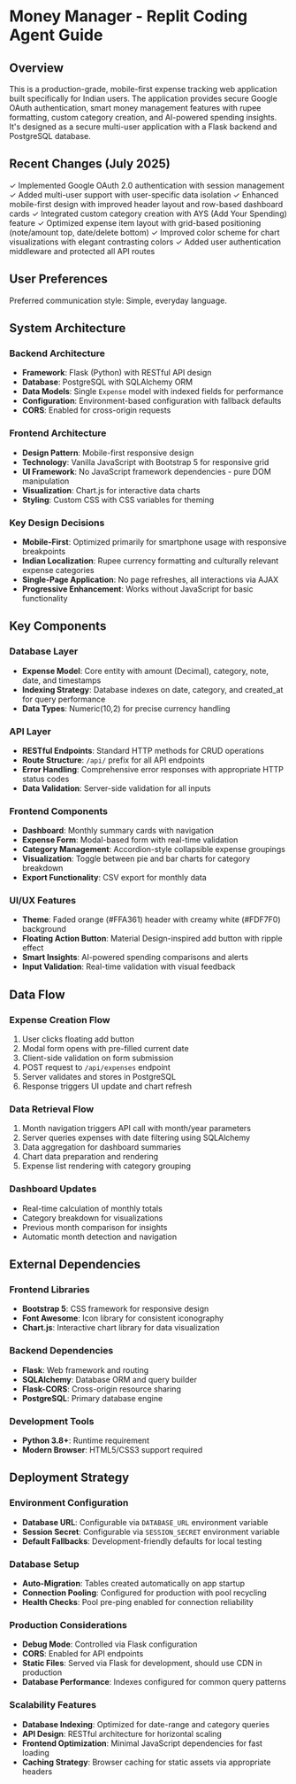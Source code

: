 # Money Manager - Replit Coding Agent Guide

## Overview

This is a production-grade, mobile-first expense tracking web application built specifically for Indian users. The application provides secure Google OAuth authentication, smart money management features with rupee formatting, custom category creation, and AI-powered spending insights. It's designed as a secure multi-user application with a Flask backend and PostgreSQL database.

## Recent Changes (July 2025)

✓ Implemented Google OAuth 2.0 authentication with session management
✓ Added multi-user support with user-specific data isolation
✓ Enhanced mobile-first design with improved header layout and row-based dashboard cards
✓ Integrated custom category creation with AYS (Add Your Spending) feature
✓ Optimized expense item layout with grid-based positioning (note/amount top, date/delete bottom)
✓ Improved color scheme for chart visualizations with elegant contrasting colors
✓ Added user authentication middleware and protected all API routes

## User Preferences

Preferred communication style: Simple, everyday language.

## System Architecture

### Backend Architecture
- **Framework**: Flask (Python) with RESTful API design
- **Database**: PostgreSQL with SQLAlchemy ORM
- **Data Models**: Single `Expense` model with indexed fields for performance
- **Configuration**: Environment-based configuration with fallback defaults
- **CORS**: Enabled for cross-origin requests

### Frontend Architecture
- **Design Pattern**: Mobile-first responsive design
- **Technology**: Vanilla JavaScript with Bootstrap 5 for responsive grid
- **UI Framework**: No JavaScript framework dependencies - pure DOM manipulation
- **Visualization**: Chart.js for interactive data charts
- **Styling**: Custom CSS with CSS variables for theming

### Key Design Decisions
- **Mobile-First**: Optimized primarily for smartphone usage with responsive breakpoints
- **Indian Localization**: Rupee currency formatting and culturally relevant expense categories
- **Single-Page Application**: No page refreshes, all interactions via AJAX
- **Progressive Enhancement**: Works without JavaScript for basic functionality

## Key Components

### Database Layer
- **Expense Model**: Core entity with amount (Decimal), category, note, date, and timestamps
- **Indexing Strategy**: Database indexes on date, category, and created_at for query performance
- **Data Types**: Numeric(10,2) for precise currency handling

### API Layer
- **RESTful Endpoints**: Standard HTTP methods for CRUD operations
- **Route Structure**: `/api/` prefix for all API endpoints
- **Error Handling**: Comprehensive error responses with appropriate HTTP status codes
- **Data Validation**: Server-side validation for all inputs

### Frontend Components
- **Dashboard**: Monthly summary cards with navigation
- **Expense Form**: Modal-based form with real-time validation
- **Category Management**: Accordion-style collapsible expense groupings
- **Visualization**: Toggle between pie and bar charts for category breakdown
- **Export Functionality**: CSV export for monthly data

### UI/UX Features
- **Theme**: Faded orange (#FFA361) header with creamy white (#FDF7F0) background
- **Floating Action Button**: Material Design-inspired add button with ripple effect
- **Smart Insights**: AI-powered spending comparisons and alerts
- **Input Validation**: Real-time validation with visual feedback

## Data Flow

### Expense Creation Flow
1. User clicks floating add button
2. Modal form opens with pre-filled current date
3. Client-side validation on form submission
4. POST request to `/api/expenses` endpoint
5. Server validates and stores in PostgreSQL
6. Response triggers UI update and chart refresh

### Data Retrieval Flow
1. Month navigation triggers API call with month/year parameters
2. Server queries expenses with date filtering using SQLAlchemy
3. Data aggregation for dashboard summaries
4. Chart data preparation and rendering
5. Expense list rendering with category grouping

### Dashboard Updates
- Real-time calculation of monthly totals
- Category breakdown for visualizations
- Previous month comparison for insights
- Automatic month detection and navigation

## External Dependencies

### Frontend Libraries
- **Bootstrap 5**: CSS framework for responsive design
- **Font Awesome**: Icon library for consistent iconography
- **Chart.js**: Interactive chart library for data visualization

### Backend Dependencies
- **Flask**: Web framework and routing
- **SQLAlchemy**: Database ORM and query builder
- **Flask-CORS**: Cross-origin resource sharing
- **PostgreSQL**: Primary database engine

### Development Tools
- **Python 3.8+**: Runtime requirement
- **Modern Browser**: HTML5/CSS3 support required

## Deployment Strategy

### Environment Configuration
- **Database URL**: Configurable via `DATABASE_URL` environment variable
- **Session Secret**: Configurable via `SESSION_SECRET` environment variable
- **Default Fallbacks**: Development-friendly defaults for local testing

### Database Setup
- **Auto-Migration**: Tables created automatically on app startup
- **Connection Pooling**: Configured for production with pool recycling
- **Health Checks**: Pool pre-ping enabled for connection reliability

### Production Considerations
- **Debug Mode**: Controlled via Flask configuration
- **CORS**: Enabled for API endpoints
- **Static Files**: Served via Flask for development, should use CDN in production
- **Database Performance**: Indexes configured for common query patterns

### Scalability Features
- **Database Indexing**: Optimized for date-range and category queries
- **API Design**: RESTful architecture for horizontal scaling
- **Frontend Optimization**: Minimal JavaScript dependencies for fast loading
- **Caching Strategy**: Browser caching for static assets via appropriate headers